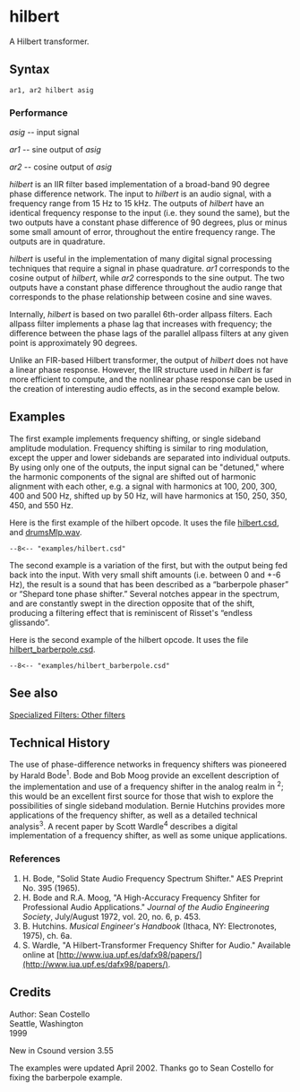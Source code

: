 <!--
id:hilbert
category:Signal Modifiers:Specialized Filters
-->
# hilbert
A Hilbert transformer.

## Syntax
``` csound-orc
ar1, ar2 hilbert asig
```

### Performance

_asig_ -- input signal

_ar1_ -- sine output of _asig_

_ar2_ -- cosine output of _asig_

_hilbert_ is an IIR filter based implementation of a broad-band 90 degree phase difference network. The input to _hilbert_ is an audio signal, with a frequency range from 15 Hz to 15 kHz. The outputs of _hilbert_ have an identical frequency response to the input (i.e. they sound the same), but the two outputs have a constant phase difference of 90 degrees, plus or minus some small amount of error, throughout the entire frequency range. The outputs are in quadrature.

_hilbert_ is useful in the implementation of many digital signal processing techniques that require a signal in phase quadrature. _ar1_ corresponds to the cosine output of _hilbert_, while _ar2_ corresponds to the sine output. The two outputs have a constant phase difference throughout the audio range that corresponds to the phase relationship between cosine and sine waves.

Internally, _hilbert_ is based on two parallel 6th-order allpass filters. Each allpass filter implements a phase lag that increases with frequency; the difference between the phase lags of the parallel allpass filters at any given point is approximately 90 degrees.

Unlike an FIR-based Hilbert transformer, the output of _hilbert_ does not have a linear phase response. However, the IIR structure used in _hilbert_ is far more efficient to compute, and the nonlinear phase response can be used in the creation of interesting audio effects, as in the second example below.

## Examples

The first example implements frequency shifting, or single sideband amplitude modulation. Frequency shifting is similar to ring modulation, except the upper and lower sidebands are separated into individual outputs. By using only one of the outputs, the input signal can be "detuned," where the harmonic components of the signal are shifted out of harmonic alignment with each other, e.g. a signal with harmonics at 100, 200, 300, 400 and 500 Hz, shifted up by 50 Hz, will have harmonics at 150, 250, 350, 450, and 550 Hz.

Here is the first example of the hilbert opcode. It uses the file [hilbert.csd](../../examples/hilbert.csd), and [drumsMlp.wav](../../examples/drumsMlp.wav).

``` csound-csd title="Example of the hilbert opcode implementing frequency shifting." linenums="1"
--8<-- "examples/hilbert.csd"
```

The second example is a variation of the first, but with the output being fed back into the input. With very small shift amounts (i.e. between 0 and +-6 Hz), the result is a sound that has been described as a &#8220;barberpole phaser&#8221; or &#8220;Shepard tone phase shifter.&#8221; Several notches appear in the spectrum, and are constantly swept in the direction opposite that of the shift, producing a filtering effect that is reminiscent of Risset's &#8220;endless glissando&#8221;.

Here is the second example of the hilbert opcode. It uses the file [hilbert_barberpole.csd](../../examples/hilbert_barberpole.csd).

``` csound-csd title="Example of the hilbert opcode sounding like a &#8220;barberpole phaser&#8221;." linenums="1"
--8<-- "examples/hilbert_barberpole.csd"
```

## See also

[Specialized Filters: Other filters](../../sigmod/speciali)

## Technical History

The use of phase-difference networks in frequency shifters was pioneered by Harald Bode<sup>1</sup>. Bode and Bob Moog provide an excellent description of the implementation and use of a frequency shifter in the analog realm in <sup>2</sup>; this would be an excellent first source for those that wish to explore the possibilities of single sideband modulation. Bernie Hutchins provides more applications of the frequency shifter, as well as a detailed technical analysis<sup>3</sup>. A recent paper by Scott Wardle<sup>4</sup> describes a digital implementation of a frequency shifter, as well as some unique applications.

### References

1.   H. Bode, "Solid State Audio Frequency Spectrum Shifter." AES Preprint No. 395 (1965).
2.   H. Bode and R.A. Moog, "A High-Accuracy Frequency Shfiter for Professional Audio Applications." _Journal of the Audio Engineering Society_, July/August 1972, vol. 20, no. 6, p. 453.
3.   B. Hutchins. _Musical Engineer's Handbook_ (Ithaca, NY: Electronotes, 1975), ch. 6a.
4.   S. Wardle, "A Hilbert-Transformer Frequency Shifter for Audio." Available online at [http://www.iua.upf.es/dafx98/papers/](http://www.iua.upf.es/dafx98/papers/).

## Credits

Author: Sean Costello<br>
Seattle, Washington<br>
1999<br>

New in Csound version 3.55

The examples were updated April 2002. Thanks go to Sean Costello for fixing the barberpole example.
